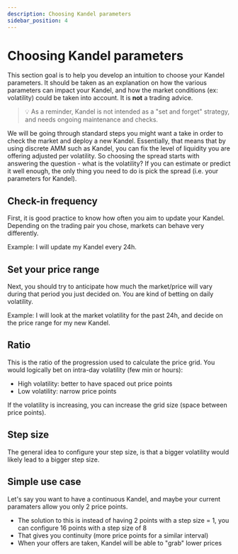 ```yaml
---
description: Choosing Kandel parameters
sidebar_position: 4
---
```



# Choosing Kandel parameters


This section goal is to help you develop an intuition to choose your Kandel parameters. It should be taken as an explanation on how the various parameters can impact your Kandel, and how the market conditions (ex: volatility) could be taken into account. It is **not** a trading advice.

> 💡
> As a reminder, Kandel is not intended as a "set and forget" strategy, and needs ongoing maintenance and checks.

We will be going through standard steps you might want a take in order to check the market and deploy a new Kandel.
Essentially, that means that by using discrete AMM such as Kandel, you can fix the level of liquidity you are offering adjusted per volatility. So choosing the spread starts with answering the question - what is the volatility? If you can estimate or predict it well enough, the only thing you need to do is pick the spread (i.e. your parameters for Kandel).


## Check-in frequency

First, it is good practice to know how often you aim to update your Kandel. Depending on the trading pair you chose, markets can behave very differently.

Example: I will update my Kandel every 24h.

## Set your price range

Next, you should try to anticipate how much the market/price will vary during that period you just decided on. You are kind of betting on daily volatility.

Example: I will look at the market volatility for the past 24h, and decide on the price range for my new Kandel.

## Ratio

This is the ratio of the progression used to calculate the price grid. You would logically bet on intra-day volatility (few min or hours):
 
* High volatility: better to have spaced out price points
* Low volatility: narrow price points

If the volatility is increasing, you can increase the grid size (space between price points).

## Step size

The general idea to configure your step size, is that a bigger volatility would likely lead to a bigger step size.


## Simple use case
Let's say you want to have a continuous Kandel, and maybe your current paramaters allow you only 2 price points.

* The solution to this is instead of having 2 points with a step size = 1, you can configure 16 points with a step size of 8
* That gives you continuity (more price points for a similar interval)
* When your offers are taken, Kandel will be able to "grab" lower prices


